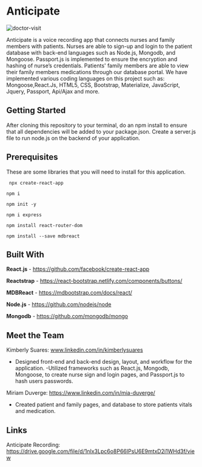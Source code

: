 # Anticipate

![doctor-visit](https://user-images.githubusercontent.com/44280043/81519072-f0adc780-930d-11ea-9dda-a8e5167fb3ee.jpg)


Anticipate is a voice recording app that connects nurses and family members with patients. Nurses are able to sign-up and login to the patient database with back-end languages such as Node.js, Mongodb, and Mongoose. Passport.js is implemented to ensure the encryption and hashing of nurse’s credentials. Patients' family members are able to view their family members medications through our database portal. We have implemented various coding languages on this project such as: Mongoose,React.Js, HTML5, CSS, Bootstrap, Materialize, JavaScript, Jquery, Passport, Api/Ajax and more. 

## Getting Started

After cloning this repository to your terminal, do an npm install to ensure that all dependencies will be added to your package.json. Create a server.js file to run node.js on the backend of your application.

## Prerequisites

These are some libraries that you will need to install for this application.

``` npx create-react-app```

``` npm i ```

``` npm init -y ```

``` npm i express ```

``` npm install react-router-dom ```

```npm install --save mdbreact ```

## Built With 

**React.js** - https://github.com/facebook/create-react-app

**Reactstrap** - https://react-bootstrap.netlify.com/components/buttons/

**MDBReact** -  https://mdbootstrap.com/docs/react/

**Node.js** - https://github.com/nodejs/node

**Mongodb** - https://github.com/mongodb/mongo

## Meet the Team
Kimberly Suares: www.linkedin.com/in/kimberlysuares

- Designed front-end and back-end design, layout, and workflow for the application.
-Utilized frameworks such as React.js, Mongodb, Mongoose, to create nurse sign and login pages, and Passport.js to hash users passwords. 

Miriam Duverge: https://www.linkedin.com/in/mia-duverge/

- Created patient and family pages, and database to store patients vitals and medication. 

## Links
Anticipate Recording: https://drive.google.com/file/d/1nIx3Lpc6o8P66IPsU6E9mtxD2i1WHd3f/view
